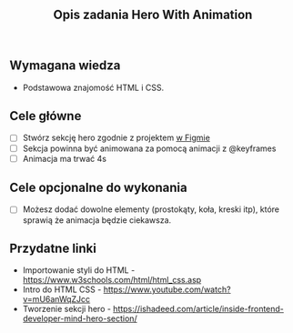 <h2 align="center">Opis zadania Hero With Animation</h2>

<br>

## Wymagana wiedza

- Podstawowa znajomość HTML i CSS.

## Cele główne

- [ ] Stwórz sekcję hero zgodnie z projektem [w Figmie](https://www.figma.com/file/aue8jexPLJka4kl7fhuplU/Kindergarden-0.1?node-id=32%3A132)
- [ ] Sekcja powinna być animowana za pomocą animacji z @keyframes
- [ ] Animacja ma trwać 4s

## Cele opcjonalne do wykonania

- [ ] Możesz dodać dowolne elementy (prostokąty, koła, kreski itp), które sprawią że animacja będzie ciekawsza.

## Przydatne linki

- Importowanie styli do HTML - https://www.w3schools.com/html/html_css.asp
- Intro do HTML CSS - https://www.youtube.com/watch?v=mU6anWqZJcc
- Tworzenie sekcji hero - https://ishadeed.com/article/inside-frontend-developer-mind-hero-section/
